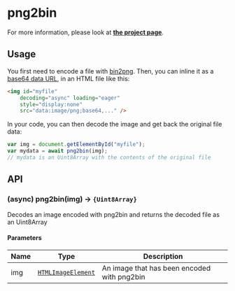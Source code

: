 # png2bin

For more information, please look at [**the project page**](https://github.com/lovasoa/bin2png#bin2png).

## Usage

You first need to encode a file with [bin2png](https://www.npmjs.com/package/bin2png).
Then, you can inline it as a [base64 data URL](https://developer.mozilla.org/en-US/docs/Web/HTTP/Basics_of_HTTP/Data_URIs), in an HTML file like this:

```html
<img id="myfile"
    decoding="async" loading="eager"
    style="display:none"
    src="data:image/png;base64,..." />
```

In your code, you can then decode the image and get back the original file data:

```js
var img = document.getElementById("myfile");
var mydata = await png2bin(img);
// mydata is an Uint8Array with the contents of the original file
```

## API


### (async) png2bin(img) → `{Uint8Array}`
Decodes an image encoded with png2bin and returns the decoded file as an Uint8Array

#### Parameters

Name   | Type   | Description
-------|--------|-------------
img    | [`HTMLImageElement`](https://developer.mozilla.org/en-US/docs/Web/API/HTMLImageElement) | An image that has been encoded with png2bin
